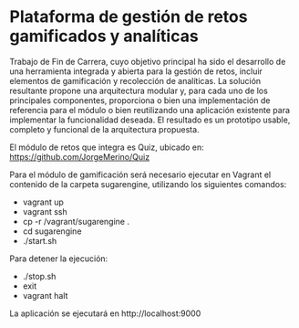 # Plataforma de gestión de retos gamificados y analíticas

Trabajo de Fin de Carrera, cuyo objetivo principal ha sido el desarrollo de una herramienta integrada y abierta para la gestión de retos, incluir elementos de gamificación y recolección de analíticas. La solución resultante propone una arquitectura modular y, para cada uno de los principales componentes, proporciona o bien una implementación de referencia para el módulo o bien reutilizando una aplicación existente para implementar la funcionalidad deseada. El resultado es un prototipo usable, completo y funcional de la arquitectura propuesta.

El módulo de retos que integra es Quiz, ubicado en: https://github.com/JorgeMerino/Quiz

Para el módulo de gamificación será necesario ejecutar en Vagrant el contenido de la carpeta sugarengine, utilizando los siguientes comandos:
  - vagrant up
  - vagrant ssh
  - cp -r /vagrant/sugarengine .
  - cd sugarengine
  - ./start.sh

Para detener la ejecución:
  - ./stop.sh
  - exit
  - vagrant halt
  
La aplicación se ejecutará en http://localhost:9000
